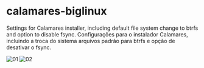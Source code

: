 # calamares-biglinux

Settings for Calamares installer, including default file system change to btrfs and option to disable fsync.
Configurações para o instalador Calamares, incluindo a troca do sistema arquivos padrão para btrfs e opção de desativar o fsync.

![01](https://user-images.githubusercontent.com/6098501/178167123-89282bf6-6cbd-4604-a6da-76daa38a4b5a.jpeg)
![02](https://user-images.githubusercontent.com/6098501/178167127-10b52634-ca84-472a-b564-5f046b262445.jpeg)
